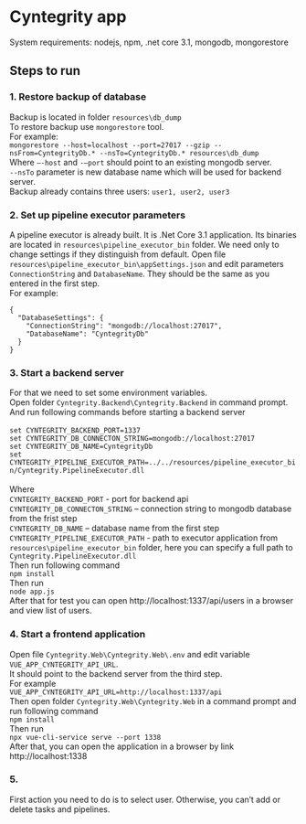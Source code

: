 # Cyntegrity app

System requirements: nodejs, npm, .net core 3.1, mongodb, mongorestore

## Steps to run

### 1. Restore backup of database
Backup is located in folder `resources\db_dump`\
To restore backup use `mongorestore` tool.\
For example:\
`mongorestore --host=localhost --port=27017 --gzip --nsFrom=CyntegrityDb.* --nsTo=CyntegrityDb.* resources\db_dump`\
Where `–-host` and `-–port` should point to an existing mongodb server.\
`--nsTo` parameter is new database name which will be used for backend server.\
Backup already contains three users: `user1, user2, user3`

### 2. Set up pipeline executor parameters
A pipeline executor is already built. It is .Net Core 3.1 application. Its binaries are located in `resources\pipeline_executor_bin` folder. We need only to change settings if they distinguish from default.
Open file `resources\pipeline_executor_bin\appSettings.json` and edit parameters `ConnectionString` and `DatabaseName`. They should be the same as you entered in the first step.\
For example:
```
{
  "DatabaseSettings": {
    "ConnectionString": "mongodb://localhost:27017",
    "DatabaseName": "CyntegrityDb"
  }
}
```

### 3. Start a backend server
For that we need to set some environment variables.\
Open folder `Cyntegrity.Backend\Cyntegrity.Backend` in command prompt.\
And run following commands before starting a backend server\
\
`set CYNTEGRITY_BACKEND_PORT=1337`\
`set CYNTEGRITY_DB_CONNECTON_STRING=mongodb://localhost:27017`\
`set CYNTEGRITY_DB_NAME=CyntegrityDb`\
`set CYNTEGRITY_PIPELINE_EXECUTOR_PATH=../../resources/pipeline_executor_bin/Cyntegrity.PipelineExecutor.dll`\
\
Where\
`CYNTEGRITY_BACKEND_PORT` - port for backend api\
`CYNTEGRITY_DB_CONNECTON_STRING` – connection string to mongodb database from the frist step\
`CYNTEGRITY_DB_NAME` – database name from the first step\
`CYNTEGRITY_PIPELINE_EXECUTOR_PATH` - path to executor application from `resources\pipeline_executor_bin` folder, here you can specify a full path to `Cyntegrity.PipelineExecutor.dll`\
Then run following command\
`npm install`\
Then run \
`node app.js`\
After that for test you can open http://localhost:1337/api/users in a browser and view list of users.

### 4. Start a frontend application
Open file `Cyntegrity.Web\Cyntegrity.Web\.env` and edit variable `VUE_APP_CYNTEGRITY_API_URL`.\
It should point to the backend server from the third step.\
For example\
`VUE_APP_CYNTEGRITY_API_URL=http://localhost:1337/api`\
Then open folder `Cyntegrity.Web\Cyntegrity.Web` in a command prompt and run following command\
`npm install`\
Then run\
`npx vue-cli-service serve --port 1338`\
After that, you can open the application in a browser by link http://localhost:1338

### 5. 
First action you need to do is to select user. Otherwise, you can’t add or delete tasks and pipelines.
